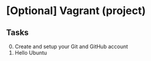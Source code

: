 # **[Optional] Vagrant (project)**
## Tasks
0. Create and setup your Git and GitHub account
1. Hello Ubuntu
